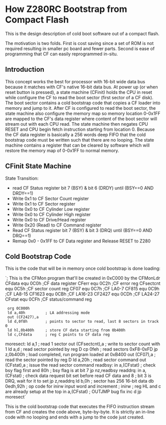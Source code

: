 # How Z280RC Bootstrap from Compact Flash

This is the design description of cold boot software out of a compact flash.

The motivation is two folds. First is cost saving since a set of ROM is not required resulting in smaller pc board and fewer parts. Second is ease of programming that CF can easily reprogrammed in-situ.
## Introduction

This concept works the best for processor with 16-bit wide data bus because it matches with CF's native 16-bit data bus. At power up (or when reset button is pressed), a state machine (CFinit) holds the CPU in reset while configure the CF to read the boot sector (first sector of a CF disk). The boot sector contains a cold bootstrap code that copies a CF loader into memory and jump to it. After CF is configured to read the boot sector, the state machine also configure the memory map so memory location 0-0x1FF are mapped to the CF's data register where content of the boot sector will stream out with each CPU read. The state machine then negates CPU RESET and CPU begin fetch instruction starting from location 0. Because the CF data register is basically a 256 words deep FIFO that the cold bootstrap code must be written such that there are no looping. The state machine contains a register that can be cleared by software which will restore the memory map of 0-0x1FF to normal memory.
## CFinit State Machine

State Transition:

* read CF Status register bit 7 (BSY) & bit 6 (DRDY) until (BSY==0 AND DRDY==1)
* Write 0x1 to CF Sector Count register
* Write 0x1 to CF Sector register
* Write 0x0 to CF Cylinder Low register
* Write 0x0 to CF Cylinder High register
* Write 0x0 to CF Drive/Head register
* Write 0x20 (Read) to CF Command register
* Read CF Status register bit 7 (BSY) & bit 3 (DRQ) until (BSY==0 AND DRQ==1)
* Remap 0x0 - 0x1FF to CF Data register and Release RESET to Z280

## Cold Bootstrap Code

This is the code that will be in memory once cold bootstrap is done loading:

`; This is the CFMon program that'll be created in 0xC000 by the CFMonLdr
CFdata       equ 0C0h        ;CF data register
CFerr        equ 0C2h        ;CF error reg
CFsectcnt    equ 0C5h        ;CF sector count reg
CF07         equ 0C7h        ;CF LA0-7
CF815        equ 0C9h           ;CF LA8-15
CF1623       equ 0CBh           ;CF LA16-23
CF2427       equ 0CDh           ;CF LA24-27
CFstat       equ 0CFh           ;CF status/command reg

     org 0C000h
     ld a,40h         ; LA addressing mode
     out (CF2427),a
     ld d,0f8h        ; points to sector to read, last 8 sectors in track 0
     ld hl,0b400h     ; store CF data starting from 0b400h
     ld c,CFdata      ; reg C points to CF data reg
moresect:
     ld a,1           ; read 1 sector
     out (CFsectcnt),a    ; write to sector count with 1
     ld a,d           ; read sector pointed by reg D
     cp 0feh          ; read sectors 0xF8-0xFD
     jp z,0b400h      ; load completed, run program loaded at 0xB400
     out (CF07),a     ; read the sector pointed by reg D
     ld a,20h         ; read sector command
     out (CFstat),a   ; issue the read sector command
readbsy:
     in a,(CFstat)    ; check bsy flag first
     and 80h          ; bsy flag is at bit 7
     jp nz,readbsy
readdrq:
     in a,(CFstat)    ; check data request bit set before read CF data
     and 8            ; bit 3 is DRQ, wait for it to set
     jp z,readdrq
     ld b,0h          ; sector has 256 16-bit data
     db 0edh,92h      ; op code for inirw input word and increment
;    inirw            ; reg HL and c are already setup at the top
     in a,(CFstat)    ; OUTJMP bug fix
     inc d
     jp moresect`

This is the cold bootstrap code that executes the FIFO instruction stream from CF and creates the code above, byte-by-byte. It is strictly an in-line code with no looping and ends with a jump to the code just created.
